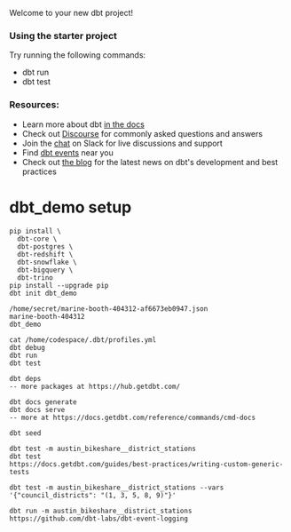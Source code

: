 Welcome to your new dbt project!

### Using the starter project

Try running the following commands:
- dbt run
- dbt test


### Resources:
- Learn more about dbt [in the docs](https://docs.getdbt.com/docs/introduction)
- Check out [Discourse](https://discourse.getdbt.com/) for commonly asked questions and answers
- Join the [chat](https://community.getdbt.com/) on Slack for live discussions and support
- Find [dbt events](https://events.getdbt.com) near you
- Check out [the blog](https://blog.getdbt.com/) for the latest news on dbt's development and best practices



# dbt_demo setup

```
pip install \
  dbt-core \
  dbt-postgres \
  dbt-redshift \
  dbt-snowflake \
  dbt-bigquery \
  dbt-trino
pip install --upgrade pip
dbt init dbt_demo

/home/secret/marine-booth-404312-af6673eb0947.json
marine-booth-404312
dbt_demo

cat /home/codespace/.dbt/profiles.yml
dbt debug
dbt run
dbt test

dbt deps
-- more packages at https://hub.getdbt.com/

dbt docs generate
dbt docs serve
-- more at https://docs.getdbt.com/reference/commands/cmd-docs

dbt seed

dbt test -m austin_bikeshare__district_stations
dbt test
https://docs.getdbt.com/guides/best-practices/writing-custom-generic-tests

dbt test -m austin_bikeshare__district_stations --vars '{"council_districts": "(1, 3, 5, 8, 9)"}'

dbt run -m austin_bikeshare__district_stations
https://github.com/dbt-labs/dbt-event-logging
```